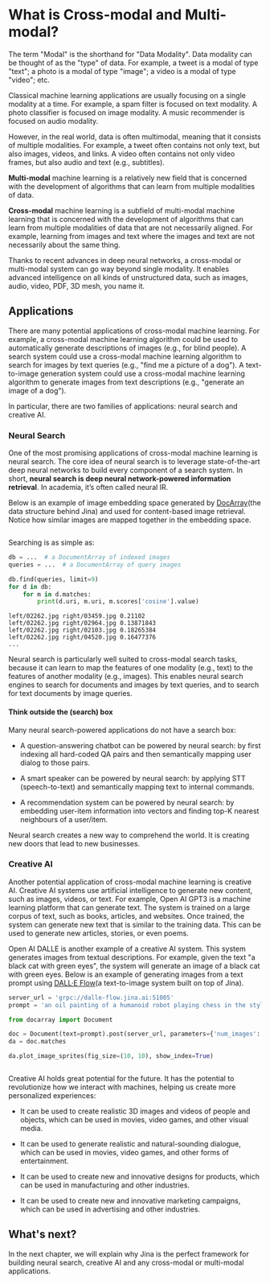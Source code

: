 # What is Cross-modal and Multi-modal?

The term "Modal" is the shorthand for "Data Modality". Data modality can be thought of as the "type" of data. For example, a tweet is a modal of type "text"; a photo is a modal of type "image"; a video is a modal of type "video"; etc.

Classical machine learning applications are usually focusing on a single modality at a time. For example, a spam filter is focused on text modality. A photo classifier is focused on image modality. A music recommender is focused on audio modality.

However, in the real world, data is often multimodal, meaning that it consists of multiple modalities. For example, a tweet often contains not only text, but also images, videos, and links. A video often contains not only video frames, but also audio and text (e.g., subtitles).

**Multi-modal** machine learning is a relatively new field that is concerned with the development of algorithms that can learn from multiple modalities of data.

**Cross-modal** machine learning is a subfield of multi-modal machine learning that is concerned with the development of algorithms that can learn from multiple modalities of data that are not necessarily aligned. For example, learning from images and text where the images and text are not necessarily about the same thing.

Thanks to recent advances in deep neural networks, a cross-modal or multi-modal system can go way beyond single modality. It enables advanced intelligence on all kinds of unstructured data, such as images, audio, video, PDF, 3D mesh, you name it.

## Applications

There are many potential applications of cross-modal machine learning. For example, a cross-modal machine learning algorithm could be used to automatically generate descriptions of images (e.g., for blind people). A search system could use a cross-modal machine learning algorithm to search for images by text queries (e.g., "find me a picture of a dog"). A text-to-image generation system could use a cross-modal machine learning algorithm to generate images from text descriptions (e.g., "generate an image of a dog").

In particular, there are two families of applications: neural search and creative AI.

### Neural Search

One of the most promising applications of cross-modal machine learning is neural search. The core idea of neural search is to leverage state-of-the-art deep neural networks to build every component of a search system. In short, **neural search is deep neural network-powered information retrieval**. In academia, it’s often called neural IR.


Below is an example of image embedding space generated by [DocArray](https://github.com/jina-ai/docarray)(the data structure behind Jina) and used for content-based image retrieval. Notice how similar images are mapped together in the embedding space.

```{figure} https://github.com/jina-ai/docarray/raw/main/.github/README-img/tsne.gif?raw=true
```

Searching is as simple as:

```python
db = ...  # a DocumentArray of indexed images
queries = ...  # a DocumentArray of query images

db.find(queries, limit=9)
for d in db:
    for m in d.matches:
        print(d.uri, m.uri, m.scores['cosine'].value)
```

```console
left/02262.jpg right/03459.jpg 0.21102
left/02262.jpg right/02964.jpg 0.13871843
left/02262.jpg right/02103.jpg 0.18265384
left/02262.jpg right/04520.jpg 0.16477376
...
```

Neural search is particularly well suited to cross-modal search tasks, because it can learn to map the features of one modality (e.g., text) to the features of another modality (e.g., images). This enables neural search engines to search for documents and images by text queries, and to search for text documents by image queries.


#### Think outside the (search) box

Many neural search-powered applications do not have a search box:

- A question-answering chatbot can be powered by neural search: by first indexing all hard-coded QA pairs and then semantically mapping user dialog to those pairs.

- A smart speaker can be powered by neural search: by applying STT (speech-to-text) and semantically mapping text to internal commands.

- A recommendation system can be powered by neural search: by embedding user-item information into vectors and finding top-K nearest neighbours of a user/item.

Neural search creates a new way to comprehend the world. It is creating new doors that lead to new businesses.

### Creative AI

Another potential application of cross-modal machine learning is creative AI. Creative AI systems use artificial intelligence to generate new content, such as images, videos, or text. For example, Open AI GPT3  is a machine learning platform that can generate text. The system is trained on a large corpus of text, such as books, articles, and websites. Once trained, the system can generate new text that is similar to the training data. This can be used to generate new articles, stories, or even poems.

Open AI DALLE is another example of a creative AI system. This system generates images from textual descriptions. For example, given the text "a black cat with green eyes", the system will generate an image of a black cat with green eyes. Below is an example of generating images from a text prompt using [DALL·E Flow](https://github.com/jina-ai/dalle-flow)(a text-to-image system built on top of Jina).


```python
server_url = 'grpc://dalle-flow.jina.ai:51005'
prompt = 'an oil painting of a humanoid robot playing chess in the style of Matisse'

from docarray import Document

doc = Document(text=prompt).post(server_url, parameters={'num_images': 8})
da = doc.matches

da.plot_image_sprites(fig_size=(10, 10), show_index=True)
```

```{figure} https://github.com/jina-ai/dalle-flow/raw/main/.github/client-dalle.png?raw=true
```

Creative AI holds great potential for the future.  It has the potential to revolutionize how we interact with machines, helping us create more personalized experiences:

- It can be used to create realistic 3D images and videos of people and objects, which can be used in movies, video games, and other visual media.

- It can be used to generate realistic and natural-sounding dialogue, which can be used in movies, video games, and other forms of entertainment.

- It can be used to create new and innovative designs for products, which can be used in manufacturing and other industries.

- It can be used to create new and innovative marketing campaigns, which can be used in advertising and other industries.

## What's next?

In the next chapter, we will explain why Jina is the perfect framework for building neural search, creative AI and any cross-modal or multi-modal applications.